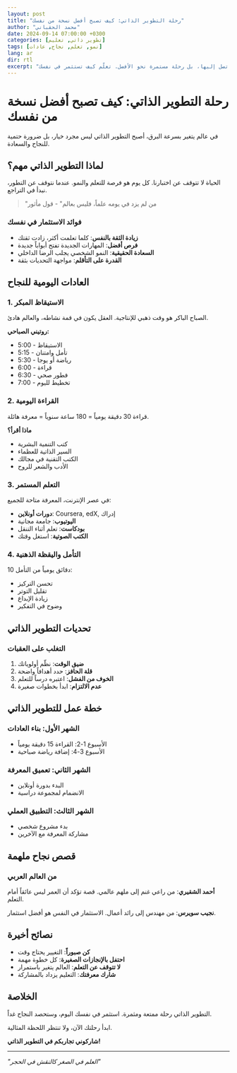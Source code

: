 ```yaml
---
layout: post
title: "رحلة التطوير الذاتي: كيف تصبح أفضل نسخة من نفسك"
author: "محمد الحقباني"
date: 2024-09-14 07:00:00 +0300
categories: [تطوير ذاتي, تعليم]
tags: [نمو, تعلم, نجاح, عادات]
lang: ar
dir: rtl
excerpt: "التطوير الذاتي ليس وجهة تصل إليها، بل رحلة مستمرة نحو الأفضل. تعلّم كيف تستثمر في نفسك."
---
```


# رحلة التطوير الذاتي: كيف تصبح أفضل نسخة من نفسك

في عالم يتغير بسرعة البرق، أصبح التطوير الذاتي ليس مجرد خيار، بل ضرورة حتمية للنجاح والسعادة.

## لماذا التطوير الذاتي مهم؟

الحياة لا تتوقف عن اختبارنا. كل يوم هو فرصة للتعلم والنمو. عندما نتوقف عن التطور، نبدأ في التراجع.

> "من لم يزد في يومه علماً، فليس بعالم" - قول مأثور

### فوائد الاستثمار في نفسك

- **زيادة الثقة بالنفس**: كلما تعلمت أكثر، زادت ثقتك
- **فرص أفضل**: المهارات الجديدة تفتح أبواباً جديدة
- **السعادة الحقيقية**: النمو الشخصي يجلب الرضا الداخلي
- **القدرة على التأقلم**: مواجهة التحديات بثقة

## العادات اليومية للنجاح

### 1. الاستيقاظ المبكر

الصباح الباكر هو وقت ذهبي للإنتاجية. العقل يكون في قمة نشاطه، والعالم هادئ.

**روتيني الصباحي:**
- 5:00 - الاستيقاظ
- 5:15 - تأمل وامتنان
- 5:30 - رياضة أو يوجا
- 6:00 - قراءة
- 6:30 - فطور صحي
- 7:00 - تخطيط لليوم

### 2. القراءة اليومية

قراءة 30 دقيقة يومياً = 180 ساعة سنوياً = معرفة هائلة.

**ماذا أقرأ؟**
- كتب التنمية البشرية
- السير الذاتية للعظماء
- الكتب التقنية في مجالك
- الأدب والشعر للروح

### 3. التعلم المستمر

في عصر الإنترنت، المعرفة متاحة للجميع:

- **دورات أونلاين**: Coursera, edX, إدراك
- **اليوتيوب**: جامعة مجانية
- **بودكاست**: تعلم أثناء التنقل
- **الكتب الصوتية**: استغل وقتك

### 4. التأمل واليقظة الذهنية

10 دقائق يومياً من التأمل:
- تحسن التركيز
- تقليل التوتر
- زيادة الإبداع
- وضوح في التفكير

## تحديات التطوير الذاتي

### التغلب على العقبات

1. **ضيق الوقت**: نظّم أولوياتك
2. **قلة الحافز**: حدد أهدافاً واضحة
3. **الخوف من الفشل**: اعتبره درساً للتعلم
4. **عدم الالتزام**: ابدأ بخطوات صغيرة

## خطة عمل للتطوير الذاتي

### الشهر الأول: بناء العادات

- الأسبوع 1-2: القراءة 15 دقيقة يومياً
- الأسبوع 3-4: إضافة رياضة صباحية

### الشهر الثاني: تعميق المعرفة

- البدء بدورة أونلاين
- الانضمام لمجموعة دراسية

### الشهر الثالث: التطبيق العملي

- بدء مشروع شخصي
- مشاركة المعرفة مع الآخرين

## قصص نجاح ملهمة

### من العالم العربي

**أحمد الشقيري**: من راعي غنم إلى ملهم عالمي. قصة تؤكد أن العمر ليس عائقاً أمام التعلم.

**نجيب سويرس**: من مهندس إلى رائد أعمال. الاستثمار في النفس هو أفضل استثمار.

## نصائح أخيرة

- **كن صبوراً**: التغيير يحتاج وقت
- **احتفل بالإنجازات الصغيرة**: كل خطوة مهمة
- **لا تتوقف عن التعلم**: العالم يتغير باستمرار
- **شارك معرفتك**: التعليم يزداد بالمشاركة

## الخلاصة

التطوير الذاتي رحلة ممتعة ومثمرة. استثمر في نفسك اليوم، وستحصد النجاح غداً.

ابدأ رحلتك الآن، ولا تنتظر اللحظة المثالية.

**شاركوني تجاربكم في التطوير الذاتي!**

---

*"العلم في الصغر كالنقش في الحجر"*